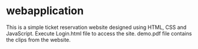 # webapplication


This is a simple ticket reservation website designed using HTML, CSS and JavaScript.
Execute Login.html file to access the site.
demo.pdf file contains the clips from the website.
